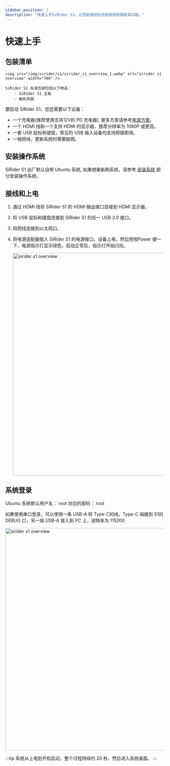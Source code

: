 ```yaml
---
sidebar_position: 2
description: "快速上手SiRider S1，让您能够轻松开始使用和探索其功能。"
---
```


# 快速上手

## 包装清单

    <img src="/img/sirider/s1/sirider_s1_overview_1.webp" alt="sirider s1 overview" width="700" />
  
    SiRider S1 标准包装包括以下物品：
        - SiRider S1 主板
        - 散热风扇
 
要启动 SiRider S1，您还需要以下设备：

- 一个充电器(推荐使用支持12V的 PD 充电器), 更多方案请参考[电源方案](./power-supply)。
- 一个 HDMI 线和一个支持 HDMI 的显示器，推荐分辨率为 1080P 或更高。
- 一套 USB 鼠标和键盘，常见的 USB 输入设备均支持即插即用。
- 一根网线，更新系统时需要联网。

## 安装操作系统

SiRider S1 出厂默认自带 Ubuntu 系统, 如果想重新刷系统，请参考 [安装系统](./install-os/) 部分安装操作系统。

## 接线和上电

1. 通过 HDMI 线将 SiRider S1 的 HDMI 输出接口连接到 HDMI 显示器。

2. 将 USB 鼠标和键盘连接到 SiRider S1 的任一 USB 3.0 接口。

3. 将网线连接到以太网口。

4. 将电源适配器插入 SiRider S1 的电源接口。设备上电，然后短按Power 键一下，电源指示灯显示绿色，启动正常后，指示灯开始闪烁。

    <img src="/img/sirider/s1/sirider_s1_power_on.webp" alt="sirider s1 overview" width="700" />

## 系统登录

Ubuntu 系统默认用户名： root 对应的密码： root

如果使用串口登录，可以使用一条 USB-A 转 Type-C的线，Type-C 端接到 S1的 DEBUG 口，另一端 USB-A 接入到 PC 上，波特率为 115200

<img src="/img/sirider/s1/sirider_s1_power_on.webp" alt="sirider s1 overview" width="700" />

:::tip
系统从上电到开机启动，整个过程持续约 20 秒，然后进入系统桌面。
:::
